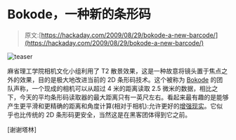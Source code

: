 # Bokode，一种新的条形码

> 原文:[https://hackaday.com/2009/08/29/bokode-a-new-barcode/](https://hackaday.com/2009/08/29/bokode-a-new-barcode/)

![teaser](../Images/d20ac676fc0f8313c20e9dbe8e0d0919.png "teaser")

麻省理工学院相机文化小组利用了 T2 散景效果，这是一种故意将镜头置于焦点之外的效果，目的是极大地改进当前的 2D 条形码技术。这个被称为 [Bokode](http://web.media.mit.edu/~ankit/bokode/) 的团队声称，一个现成的相机可以从超过 4 米的距离读取 2.5 微米的数据，相比之下，今天的平均条形码读取器的最大距离只有一英尺左右。看起来最有趣的是能够产生更平滑和更精确的距离和角度计算(相对于相机):允许更好的[增强现实](http://hackaday.com/?s=augmented+reality)。它似乎也比传统的 2D 条形码更安全，当然这是在黑客团体得到它之前。

[谢谢塔林]